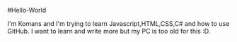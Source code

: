 #Hello-World

I'm Komans and I'm trying to learn Javascript,HTML,CSS,C# and how to use GitHub.
I want to learn and write more but my PC is too old for this :D.

